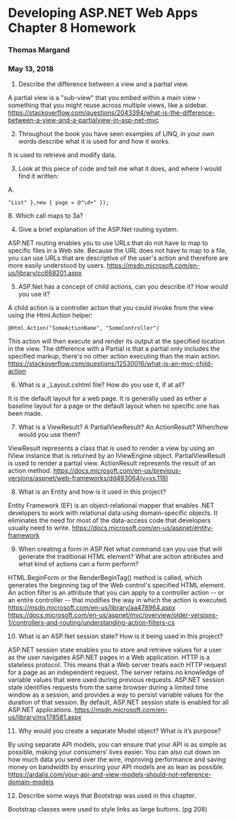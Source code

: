 # Developing ASP.NET Web Apps Chapter 8 Homework
### Thomas Margand
### May 13, 2018


1. Describe the difference between a view and a partial view.

A partial view is a "sub-view" that you embed within a main view - something that you might reuse across multiple views, like a sidebar.
https://stackoverflow.com/questions/2043394/what-is-the-difference-between-a-view-and-a-partialview-in-asp-net-mvc

2. Throughout the book you have seen examples of LINQ, in your own words describe what it is
used for and how it works.

It is used to retrieve and modify data.

3. Look at this piece of code and tell me what it does, and where I would find it written:

A.
```routes.MapRoute(null, "{category}/Page{page}", new { controller = "Product", action =
"List" },new { page = @"\d+" });
```

B. Which call maps to 3a?

4. Give a brief explanation of the ASP.Net routing system.

ASP.NET routing enables you to use URLs that do not have to map to specific files in a Web site. Because the URL does not have to map to a file, you can use URLs that are descriptive of the user's action and therefore are more easily understood by users.
https://msdn.microsoft.com/en-us/library/cc668201.aspx

5. ASP.Net has a concept of child actions, can you describe it? How would you use it?

A child action is a controller action that you could invoke from the view using the Html.Action helper:

`@Html.Action("SomeActionName", "SomeController")`

This action will then execute and render its output at the specified location in the view. The difference with a Partial is that a partial only includes the specified markup, there's no other action executing than the main action.
https://stackoverflow.com/questions/12530016/what-is-an-mvc-child-action

6. What is a \_Layout.cshtml file? How do you use it, if at all?

It is the default layout for a web page. It is generally used as either a baseline layout for a page or the default layout when no specific one has been made.

7. What is a ViewResult? A PartialViewResult? An ActionResult? When/how would you use them?

ViewResult represents a class that is used to render a view by using an IView instance that is returned by an IViewEngine object. PartialViewResult is used to render a partial view. ActionResult represents the result of an action method.
https://docs.microsoft.com/en-us/previous-versions/aspnet/web-frameworks/dd493064(v=vs.118)

8. What is an Entity and how is it used in this project?

Entity Framework (EF) is an object-relational mapper that enables .NET developers to work with relational data using domain-specific objects. It eliminates the need for most of the data-access code that developers usually need to write.
https://docs.microsoft.com/en-us/aspnet/entity-framework

9. When creating a form in ASP.Net what command can you use that will generate the traditional
HTML element? What are action attributes and what kind of actions can a form perform?

HTML.BeginForm or the RenderBeginTag() method is called, which generates the beginning tag of the Web control's specified HTML element. An action filter is an attribute that you can apply to a controller action -- or an entire controller -- that modifies the way in which the action is executed.
https://msdn.microsoft.com/en-us/library/aa478964.aspx
https://docs.microsoft.com/en-us/aspnet/mvc/overview/older-versions-1/controllers-and-routing/understanding-action-filters-cs

10. What is an ASP.Net session state? How is it being used in this project?

ASP.NET session state enables you to store and retrieve values for a user as the user navigates ASP.NET pages in a Web application. HTTP is a stateless protocol. This means that a Web server treats each HTTP request for a page as an independent request. The server retains no knowledge of variable values that were used during previous requests. ASP.NET session state identifies requests from the same browser during a limited time window as a session, and provides a way to persist variable values for the duration of that session. By default, ASP.NET session state is enabled for all ASP.NET applications.
https://msdn.microsoft.com/en-us/library/ms178581.aspx

11. Why would you create a separate Model object? What is it’s purpose?

By using separate API models, you can ensure that your API is as simple as possible, making your consumers’ lives easier. You can also cut down on how much data you send over the wire, improving performance and saving money on bandwidth by ensuring your API models are as lean as possible.
https://ardalis.com/your-api-and-view-models-should-not-reference-domain-models

12. Describe some ways that Bootstrap was used in this chapter.

Bootstrap classes were used to style links as large buttons. (pg 208)
